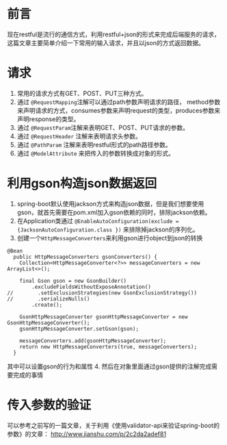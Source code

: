 # 前言
现在restful是流行的通信方式，利用restful+json的形式来完成后端服务的请求，这篇文章主要简单介绍一下常用的输入请求，并且以json的方式返回数据。

# 请求
1. 常用的请求方式有GET、POST、PUT三种方式。
2. 通过 `@RequestMapping`注解可以通过path参数声明请求的路径， method参数来声明请求的方式，consumes参数来声明request的类型，produces参数来声明response的类型。
3. 通过 `@RequestParam`注解来表明GET、POST、PUT请求的参数。
4. 通过 `@RequestHeader` 注解来表明请求头参数。
5. 通过 `@PathParam` 注解来表明restful形式的path路径参数。
6. 通过 `@ModelAttribute` 来把传入的参数转换成对象的形式。

# 利用gson构造json数据返回
1. spring-boot默认使用jackson方式来构造json数据，但是我们想要使用gson，就首先需要在pom.xml加入gson依赖的同时，排除jackson依赖。
2. 在Application类通过 `@EnableAutoConfiguration(exclude = {JacksonAutoConfiguration.class })` 来排除掉jackson的序列化。
3. 创建一个`HttpMessageConverters`来利用gson进行object到json的转换
```
@Bean
  public HttpMessageConverters gsonConverters() {
    Collection<HttpMessageConverter<?>> messageConverters = new ArrayList<>();

    final Gson gson = new GsonBuilder()
        .excludeFieldsWithoutExposeAnnotation()
//        .setExclusionStrategies(new GsonExclusionStrategy())
//        .serializeNulls()
        .create();

    GsonHttpMessageConverter gsonHttpMessageConverter = new GsonHttpMessageConverter();
    gsonHttpMessageConverter.setGson(gson);

    messageConverters.add(gsonHttpMessageConverter);
    return new HttpMessageConverters(true, messageConverters);
  }
```
其中可以设置gson的行为和属性
4. 然后在对象里面通过gson提供的注解完成需要完成的事情

# 传入参数的验证
可以参考之前写的一篇文章，关于利用《使用validator-api来验证spring-boot的参数》的文章：   http://www.jianshu.com/p/2c2da2adef81
